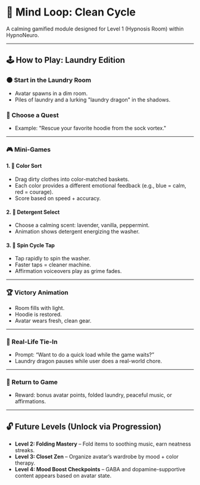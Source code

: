 # 🧼 Mind Loop: Clean Cycle

A calming gamified module designed for Level 1 (Hypnosis Room) within HypnoNeuro.

---

## 🕹️ How to Play: Laundry Edition

### 🌑 Start in the Laundry Room
- Avatar spawns in a dim room.
- Piles of laundry and a lurking "laundry dragon" in the shadows.

### 🎯 Choose a Quest
- Example: "Rescue your favorite hoodie from the sock vortex."

---

### 🎮 Mini-Games

#### 1. 🧺 Color Sort
- Drag dirty clothes into color-matched baskets.
- Each color provides a different emotional feedback (e.g., blue = calm, red = courage).
- Score based on speed + accuracy.

#### 2. 🧴 Detergent Select
- Choose a calming scent: lavender, vanilla, peppermint.
- Animation shows detergent energizing the washer.

#### 3. 🔁 Spin Cycle Tap
- Tap rapidly to spin the washer.
- Faster taps = cleaner machine.
- Affirmation voiceovers play as grime fades.

---

### 🏆 Victory Animation
- Room fills with light.
- Hoodie is restored.
- Avatar wears fresh, clean gear.

---

### 🧘 Real-Life Tie-In
- Prompt: “Want to do a quick load while the game waits?”
- Laundry dragon pauses while user does a real-world chore.

---

### 🎁 Return to Game
- Reward: bonus avatar points, folded laundry, peaceful music, or affirmations.

---

## 🔓 Future Levels (Unlock via Progression)

- **Level 2: Folding Mastery** – Fold items to soothing music, earn neatness streaks.
- **Level 3: Closet Zen** – Organize avatar’s wardrobe by mood + color therapy.
- **Level 4: Mood Boost Checkpoints** – GABA and dopamine-supportive content appears based on avatar state.
